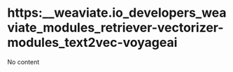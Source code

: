 # https:__weaviate.io_developers_weaviate_modules_retriever-vectorizer-modules_text2vec-voyageai
No content